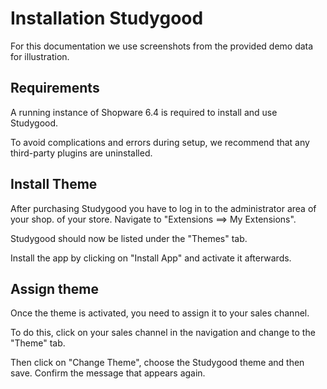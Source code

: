 # Installation Studygood

For this documentation we use screenshots from the provided demo data for illustration.

## Requirements
A running instance of Shopware 6.4 is required to install and use Studygood.

To avoid complications and errors during setup, we recommend that any third-party plugins are uninstalled.

## Install Theme

After purchasing Studygood you have to log in to the administrator area of your shop.
of your store.
Navigate to "Extensions ==> My Extensions".

Studygood should now be listed under the "Themes" tab.

Install the app by clicking on "Install App" and activate it afterwards.

## Assign theme

Once the theme is activated, you need to assign it to your sales channel.

To do this, click on your sales channel in the navigation and change to the "Theme" tab.

Then click on "Change Theme", choose the Studygood theme and
then save.
Confirm the message that appears again.
